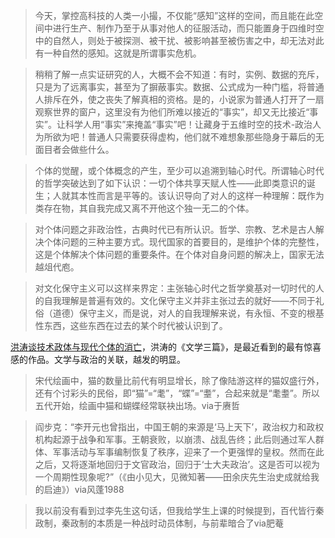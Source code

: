 > 今天，掌控高科技的人类一小撮，不仅能“感知”这样的空间，而且能在此空间中进行生产、制作乃至于从事对他人的征服活动，而只能置身于四维时空中的自然人，则处于被探测、被干扰、被影响甚至被伤害之中，却无法对此有一种自然的感知。这就是所谓事实危机。

> 稍稍了解一点实证研究的人，大概不会不知道：有时，实例、数据的充斥，只是为了远离事实，甚至为了摒蔽事实。数据、公式成为一种门槛，将普通人排斥在外，使之丧失了解真相的资格。是的，小说家为普通人打开了一扇观察世界的窗户，这里没有为他们所难以接近的“事实”，却又无比接近“事实”。让科学人用“事实”来掩盖“事实”吧！让藏身于五维时空的技术-政治人为所欲为吧！普通人只需要获得虚构，他们就不难想象那些隐身于幕后的无面目者会做些什么。

> 个体的觉醒，或个体概念的产生，至少可以追溯到轴心时代。所谓轴心时代的哲学突破达到了如下认识：一切个体共享天赋人性——此即类意识的诞生；人就其本性而言是平等的。该认识导向了对人的这样一种理解：既作为类存在物，其自我完成又离不开他这个独一无二的个体。

> 对个体问题之非政治性，古典时代已有所认识。哲学、宗教、艺术是古人解决个体问题的三种主要方式。现代国家的首要目的，是维护个体的完整性，这是个体解决个体问题的重要条件。在个体对自身问题的解决上，国家无法越俎代庖。

> 对文化保守主义可以这样来界定：主张轴心时代之哲学奠基对一切时代的人的自我理解是普遍有效的。文化保守主义并非主张过去的就好——不同于礼俗（道德）保守主义，而是说，对人的自我理解来说，有永恒、不变的根基性东西，这些东西在过去的某个时代被认识到了。

[洪涛谈技术政体与现代个体的消亡](https://www.thepaper.cn/newsDetail_forward_28467836)，洪涛的《文学三篇》，是最近看到的最有惊喜感的作品。文学与政治的关联，越发的明显。

> 宋代绘画中，猫的数量比前代有明显增长，除了像陆游这样的猫奴盛行外，还有个讨彩头的民俗，即“猫”=“耄”，“蝶”=“耋”，合起来就是“耄耋”。所以五代开始，绘画中猫和蝴蝶经常联袂出场。via于赓哲

> 阎步克：“李开元也曾指出，中国王朝的来源是‘马上天下’，政治权力和政权机构起源于战争和军事。王朝衰败，以崩溃、战乱告终；此后则通过军人群体、军事活动与军事编制恢复了秩序，迎来了一个更强悍的皇权。然而在此之后，又将逐渐地回归于文官政治，回归于‘士大夫政治’。这是否可以视为一个周期性现象呢?”（《由小见大，见微知著——田余庆先生治史成就给我的启迪》）via风蓬1988

> 我以前没有看到过李先生这句话，但我给学生上课的时候提到，百代皆行秦政制，秦政制的本质是一种战时动员体制，与前辈暗合了via肥菴